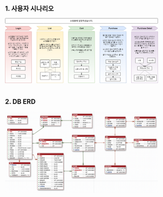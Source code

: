## 1. 사용자 시나리오
![user_scenario_submit](user_scenario_submit.png)
![]()

## 2. DB ERD
![쇼핑몰ERD](./ShoppingMallERD.png)
